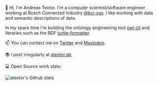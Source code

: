 👋 Hi, I'm Andreas Textor. I'm a computer scientist/software engineer working at
Bosch Connected Industry [@bci-oss](https://github.com/bci-oss). I like working
with data and semantic descriptions of data.

In my spare time I'm building the ontology engineering tool
[owl-cli](https://github.com/atextor/owl-cli) and libraries such as the RDF
[turtle-formatter](https://github.com/atextor/turtle-formatter).

📫 You can contact me on [Twitter](https://twitter.com/atextor) and
[Mastodon](https://chaos.social/@atextor).

📚 I post irregularly at [atextor.de](https://atextor.de).

💻 Open Source work stats:

![atextor's Github stats](https://github-readme-stats.vercel.app/api?username=atextor&show_icons=true&include_all_commits=true&theme=transparent)
